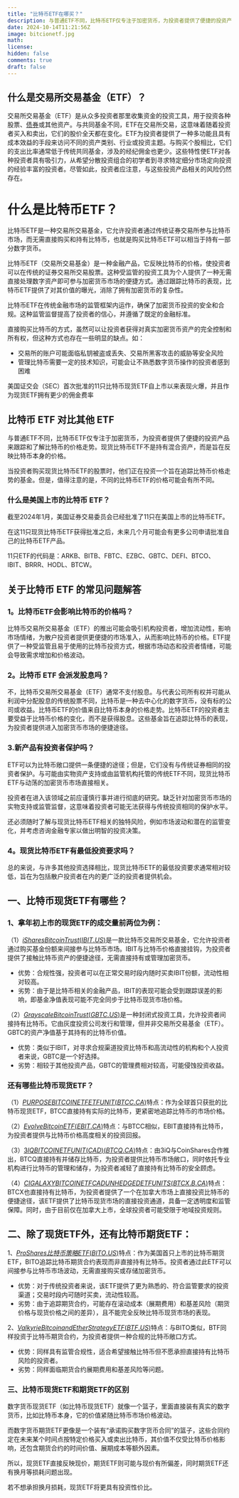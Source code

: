 ```yaml
---
title: "比特币ETF在哪买？"
description: 与普通ETF不同，比特币ETF仅专注于加密货币，为投资者提供了便捷的投资产品来跟踪和了解比特币的价格走势。现货比特币ETF不是持有混合资产，而是旨在反映比特币本身的价格。
date: 2024-10-14T11:21:56Z
image: bitcionetf.jpg
math: 
license: 
hidden: false
comments: true
draft: false
---
```



## **什么是交易所交易基金（ETF）？**

交易所交易基金（ETF）是从众多投资者那里收集资金的投资工具，用于投资各种股票、[债券](https://www.moomoo.com/us/hans/learn/detail-what-is-a-bond-89518-221230050)或其他资产。与共同基金不同，ETF在交易所交易，这意味着随着投资者买入和卖出，它们的股价全天都在变化。ETF为投资者提供了一种多功能且具有成本效益的手段来访问不同的资产类别、行业或投资主题。与购买个股相比，它们的支出比率通常低于传统共同基金，涉及的经纪佣金也更少。这些特性使ETF对各种投资者具有吸引力，从希望分散投资组合的初学者到寻求特定细分市场定向投资的经验丰富的投资者。尽管如此，投资者应注意，与这些投资产品相关的风险仍然存在。


# **什么是比特币ETF？**

比特币ETF是一种交易所交易基金，它允许投资者通过传统证券交易所参与比特币市场，而无需直接购买和持有比特币，也就是购买比特币ETF可以相当于持有一部分数字货币。

比特币ETF（交易所交易基金）是一种金融产品，它反映比特币的价格，使投资者可以在传统的证券交易所交易股票。这种受监管的投资工具为个人提供了一种无需直接处理数字资产即可参与加密货币市场的便捷方式。通过跟踪比特币的表现，比特币ETF提供了对其价值的曝光，消除了拥有加密货币的复杂性。

比特币ETF在传统金融市场的监管框架内运作，确保了加密货币投资的安全和合规。这种监管监督提高了投资者的信心，并遵循了既定的金融标准。

直接购买比特币的方式，虽然可以让投资者获得对真实加密货币资产的完全控制和所有权，但这种方式也存在一些明显的缺点。如：

- 交易所的账户可能面临私钥被盗或丢失、交易所黑客攻击的威胁等安全风险
- 管理比特币需要一定的技术知识，可能会让不熟悉数字货币操作的投资者感到困难

美国证交会（SEC）首次批准的11只比特币现货ETF自上市以来表现火爆，并且作为现货ETF拥有更少的佣金费率


## **比特币 ETF 对比其他 ETF**

与普通ETF不同，比特币ETF仅专注于加密货币，为投资者提供了便捷的投资产品来跟踪和了解比特币的价格走势。现货比特币ETF不是持有混合资产，而是旨在反映比特币本身的价格。

当投资者购买现货比特币ETF的股票时，他们正在投资一个旨在追踪比特币价格走势的基金。但是，值得注意的是，不同的比特币ETF的价格可能会有所不同。


### **什么是美国上市的比特币 ETF？**

截至2024年1月，美国证券交易委员会已经批准了11只在美国上市的比特币ETF。

在这11只现货比特币ETF获得批准之后，未来几个月可能会有更多公司申请批准自己的比特币ETF产品。

11只ETF的代码是：ARKB、BITB、FBTC、EZBC、GBTC、DEFI、BTCO、IBIT、BRRR、HODL、BTCW。



## **关于比特币 ETF 的常见问题解答**

### **1。比特币ETF会影响比特币的价格吗？**

比特币交易所交易基金（ETF）的推出可能会吸引机构投资者，增加流动性，影响市场情绪，为散户投资者提供更便捷的市场准入，从而影响比特币的价格。ETF提供了一种受监管且易于使用的比特币投资方式，根据市场动态和投资者情绪，可能会导致需求增加和价格波动。


### **2。比特币 ETF 会派发股息吗？**

不，比特币交易所交易基金（ETF）通常不支付股息。与代表公司所有权并可能从利润中分配股息的传统股票不同，比特币是一种去中心化的数字货币，没有标的公司或收益。比特币ETF的价值来自比特币本身的价格走势。比特币ETF的投资者主要受益于比特币价格的变化，而不是获得股息。这些基金旨在追踪比特币的表现，为投资者提供进入加密货币市场的便捷途径。


### **3.新产品有投资者保护吗？**

ETF可以为比特币敞口提供一条便捷的途径；但是，它们没有与传统证券相同的投资者保护。与可能由实物资产支持或由监管机构托管的传统ETF不同，现货比特币ETF与动荡的加密货币市场直接相关。

投资者在进入该领域之前应谨慎行事并进行彻底的研究。缺乏针对加密货币市场的实物支持或监管监督，这意味着投资者可能无法获得与传统投资相同的保护水平。

还必须随时了解与现货比特币ETF相关的独特风险，例如市场波动和潜在的监管变化，并考虑咨询金融专家以做出明智的投资决策。


### **4。现货比特币ETF有最低投资要求吗？**

总的来说，与许多其他投资选择相比，现货比特币ETF的最低投资要求通常相对较低，旨在为包括散户投资者在内的更广泛的投资者提供机会。


## **一、比特币现货ETF有哪些？**

### **1、拿年初上市的现货ETF的成交量前两位为例：**

（1）[$iShares Bitcoin Trust(IBIT.US)$](https://www.futunn.com/quote/stock?security_id=84748294912340)是一款比特币交易所交易基金，它允许投资者通过购买基金份额来间接参与比特币市场。IBIT与比特币价格直接挂钩，为投资者提供了接触比特币资产的便捷途径，无需直接持有或管理加密货币。

- 优势：合规性强，投资者可以在正常交易时段内随时买卖IBIT份额，流动性相对较高。
- 劣势：由于是比特币相关的金融产品，IBIT的表现可能会受到跟踪误差的影响，即基金净值表现可能不完全同步于比特币现货市场价格。

（2）[$Grayscale Bitcoin Trust(GBTC.US)$](https://www.futunn.com/quote/stock?security_id=77506980040213)是一种封闭式投资工具，允许投资者间接持有比特币。它由灰度投资公司发行和管理，但并非交易所交易基金（ETF）。GBTC的资产净值基于其持有的比特币价值。

- 优势：类似于IBIT，对寻求合规渠道投资比特币和高流动性的机构和个人投资者来说，GBTC是一个好选择。
- 劣势：相较于其他投资产品，GBTC的管理费相对较高，可能侵蚀投资收益。


### **还有哪些比特币现货ETF？**

（1）[$PURPOSE BITCOIN ETF ETF UNIT(BTCC.CA)$](https://www.futunn.com/quote/stock?security_id=81050340843310)特点：作为全球首只获批的比特币现货ETF，BTCC直接持有实际的比特币，更紧密地追踪比特币的市场价格。

（2）[$Evolve Bitcoin ETF(EBIT.CA)$](https://www.futunn.com/quote/stock?security_id=81050340843893)特点：与BTCC相似，EBIT直接持有比特币，为投资者提供与比特币价格高度相关的投资回报。

（3）[$3IQ BITCOIN ETF UNIT (CAD)(BTCQ.CA)$](https://www.futunn.com/quote/stock?security_id=81050340843313)特点：由3iQ与CoinShares合作推出，BTCQ直接持有并储存比特币，为投资者提供比特币市场敞口，同时依托专业机构进行比特币的管理和储存，为投资者减轻了直接持有比特币的安全顾虑。

（4）[$CI GALAXY BITCOIN ETF CAD UNHEDGED ETF UNITS(BTCX.B.CA)$](https://www.futunn.com/quote/stock?security_id=81050340843316)特点：BTCX也直接持有比特币，为投资者提供了一个在加拿大市场上直接投资比特币的便捷途径，该ETF提供了比特币现货市场的直接投资通道，具备一定透明度和监管保障。同时，由于目前仅在加拿大上市，全球投资者可能受限于地域投资规则。


## **二、除了现货ETF外，还有比特币期货ETF：**

1、[$ProShares比特币策略ETF(BITO.US)$](https://www.futunn.com/quote/stock?security_id=81247896563357)特点：作为美国首只上市的比特币期货ETF，BITO追踪比特币期货合约表现而非直接持有比特币。投资者通过此ETF可以间接参与比特币市场波动，无需直接购买或存储加密货币。

- 优势：对于传统投资者来说，该ETF提供了更为熟悉的、符合监管要求的投资渠道；交易时段内可随时买卖，流动性较高。
- 劣势：由于追踪期货合约，可能存在滚动成本（展期费用）和基差风险（期货价格与现货价格之间的差异），且不能完全反映比特币现货市场的表现。

2、[$Valkyrie Bitcoin and Ether Strategy ETF(BTF.US)$](https://www.futunn.com/quote/stock?security_id=81260781445647)特点：与BITO类似，BTF同样投资于比特币期货合约，为投资者提供一种合规的比特币敞口方式。

- 优势：同样具有监管合规性，适合希望接触比特币但不愿承担直接持有比特币风险的投资者。
- 劣势：同样面临期货合约展期费用和基差风险等问题。


### **三、比特币现货ETF和期货ETF的区别**

数字货币现货ETF（如比特币现货ETF）就像一个篮子，里面直接装有真实的数字货币，比如比特币本身，它的价值紧随比特币市场价格波动。

而数字货币期货ETF更像是一个装有“承诺购买数字货币合同”的篮子，这些合同约定在未来某个时间点按特定价格买入或卖出比特币，其价值不仅受比特币价格影响，还包含期货合约的时间价值、展期成本等额外因素。

所以，现货ETF直接反映现价，期货ETF则可能与现价有所偏差，同时期货ETF还有换月等损耗问题出现。

若不想承担换月损耗，现货ETF将更具有投资性价比。
